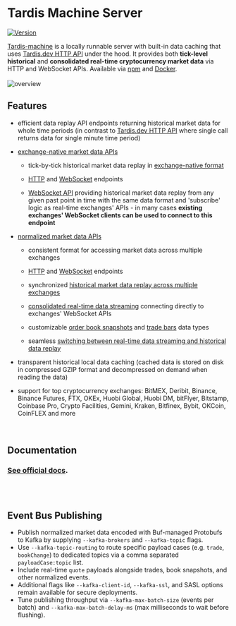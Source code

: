 # Tardis Machine Server

[![Version](https://img.shields.io/npm/v/tardis-machine.svg)](https://www.npmjs.org/package/tardis-machine)

[Tardis-machine](https://docs.tardis.dev/api/tardis-machine) is a locally runnable server with built-in data caching that uses [Tardis.dev HTTP API](https://docs.tardis.dev/api/http) under the hood. It provides both **tick-level historical** and **consolidated real-time cryptocurrency market data** via HTTP and WebSocket APIs. Available via [npm](https://docs.tardis.dev/api/tardis-machine#npm) and [Docker](https://docs.tardis.dev/api/tardis-machine#docker).
<br/>
<br/>
![overview](<https://gblobscdn.gitbook.com/assets%2F-LihqQrMLN4ia7KgxAzi%2F-M2YHT2t5D3zrOL7TEyt%2F-M2YHurMxtHTW9ak0V9I%2Fexcalidraw-2020316131859%20(1).png?alt=media&token=11f81814-6b3e-4254-8047-cb03c433bcde>)
<br/>

## Features

- efficient data replay API endpoints returning historical market data for whole time periods \(in contrast to [Tardis.dev HTTP API](https://docs.tardis.dev/api/http) where single call returns data for single minute time period\)

- [exchange-native market data APIs](https://docs.tardis.dev/api/tardis-machine#exchange-native-market-data-apis)
  - tick-by-tick historical market data replay in [exchange-native format](https://docs.tardis.dev/faq/data#what-is-a-difference-between-exchange-native-and-normalized-data-format)

  - [HTTP](https://docs.tardis.dev/api/tardis-machine#http-get-replay-options-options) and [WebSocket](https://docs.tardis.dev/api/tardis-machine#websocket-ws-replay-exchange-exchange-and-from-fromdate-and-to-todate) endpoints

  - [WebSocket API](https://docs.tardis.dev/api/tardis-machine#websocket-ws-replay-exchange-exchange-and-from-fromdate-and-to-todate) providing historical market data replay from any given past point in time with the same data format and 'subscribe' logic as real-time exchanges' APIs - in many cases **existing exchanges' WebSocket clients can be used to connect to this endpoint**

- [normalized market data APIs](https://docs.tardis.dev/api/tardis-machine#normalized-market-data-apis)
  <br/>
  - consistent format for accessing market data across multiple exchanges

  - [HTTP](https://docs.tardis.dev/api/tardis-machine#http-get-replay-normalized-options-options) and [WebSocket](https://docs.tardis.dev/api/tardis-machine#websocket-ws-replay-normalized-options-options) endpoints

  - synchronized [historical market data replay across multiple exchanges](https://docs.tardis.dev/api/tardis-machine#http-get-replay-normalized-options-options)

  - [consolidated real-time data streaming](https://docs.tardis.dev/api/tardis-machine#websocket-ws-stream-normalized-options-options) connecting directly to exchanges' WebSocket APIs

  - customizable [order book snapshots](https://docs.tardis.dev/api/tardis-machine#book_snapshot_-number_of_levels-_-snapshot_interval-time_unit) and [trade bars](https://docs.tardis.dev/api/tardis-machine#trade_bar_-aggregation_interval-suffix) data types
  - seamless [switching between real-time data streaming and historical data replay](https://docs.tardis.dev/api/tardis-machine#normalized-market-data-apis)
    <br/>

- transparent historical local data caching \(cached data is stored on disk in compressed GZIP format and decompressed
  on demand when reading the data\)
  <br/>

- support for top cryptocurrency exchanges: BitMEX, Deribit, Binance, Binance Futures, FTX, OKEx, Huobi Global, Huobi DM, bitFlyer, Bitstamp, Coinbase Pro, Crypto Facilities, Gemini, Kraken, Bitfinex, Bybit, OKCoin, CoinFLEX and more
  <br/>
  <br/>
  <br/>

## Documentation

### [See official docs](https://docs.tardis.dev/api/tardis-machine).

<br/>
<br/>

## Event Bus Publishing

- Publish normalized market data encoded with Buf-managed Protobufs to Kafka by supplying `--kafka-brokers` and `--kafka-topic` flags.
- Use `--kafka-topic-routing` to route specific payload cases (e.g. `trade`, `bookChange`) to dedicated topics via a comma separated `payloadCase:topic` list.
- Include real-time `quote` payloads alongside trades, book snapshots, and other normalized events.
- Additional flags like `--kafka-client-id`, `--kafka-ssl`, and SASL options remain available for secure deployments.
- Tune publishing throughput via `--kafka-max-batch-size` (events per batch) and `--kafka-max-batch-delay-ms` (max milliseconds to wait before flushing).
